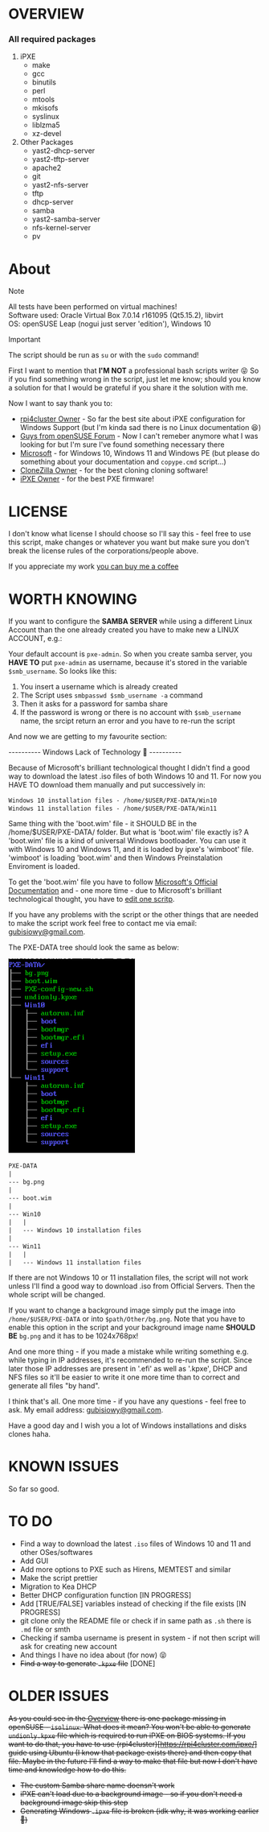 # OVERVIEW
### All required packages
1. iPXE
	- make
	- gcc
	- binutils
	- perl
	- mtools
	- mkisofs
	- syslinux
	- liblzma5
	- xz-devel
2. Other Packages
	- yast2-dhcp-server 
	- yast2-tftp-server 
	- apache2 
	- git 
	- yast2-nfs-server 
	- tftp
 	- dhcp-server 
	- samba 
	- yast2-samba-server 
	- nfs-kernel-server 
	- pv

# About
> [!NOTE]
> All tests have been performed on virtual machines!  
> Software used: Oracle Virtual Box 7.0.14 r161095 (Qt5.15.2), libvirt  
> OS: openSUSE Leap (nogui just server 'edition'), Windows 10    

> [!IMPORTANT]
> The script should be run as `su` or with the `sudo` command!


First I want to mention that **I'M NOT** a professional bash scripts writer 😝 So if you find something wrong in the script, just let me know; should you know a solution for that I would be grateful if you share it the solution with me.

Now I want to say thank you to:
- [rpi4cluster Owner](https://rpi4cluster.com/) - So far the best site about iPXE configuration for Windows Support (but I'm kinda sad there is no Linux documentation 😆)
- [Guys from openSUSE Forum](https://forums.opensuse.org/) - Now I can't remeber anymore what I was looking for but I'm sure I've found something necessary there
- [Microsoft](https://www.microsoft.com) - for Windows 10, Windows 11 and Windows PE (but please do something about your documentation and `copype.cmd` script...)
- [CloneZilla Owner](https://clonezilla.org/) - for the best cloning cloning software!
- [iPXE Owner](ipxe.org) - for the best PXE firmware!

# LICENSE
I don't know what license I should choose so I'll say this - feel free to use this script, make changes or whatever you want but make sure you don't break the license rules of the corporations/people above.

If you appreciate my work [you can buy me a coffee](https://help.buymeacoffee.com/en/)

# WORTH KNOWING
If you want to configure the **SAMBA SERVER** while using a different Linux Account than the one already created you have to make new a LINUX ACCOUNT, e.g.:

Your default account is `pxe-admin`. So when you create samba server, you **HAVE TO** put `pxe-admin` as username, because it's stored in the variable `$smb_username`. So looks like this:

1. You insert a username which is already created
2. The Script uses `smbpasswd $smb_username -a` command
3. Then it asks for a password for samba share
4. If the password is wrong or there is no account with `$smb_username` name, the srcipt return an error and you have to re-run the script

And now we are getting to my favourite section:

---------- Windows Lack of Technology 🤣 ----------

Because of Microsoft's brilliant technological thought I didn't find a good way to download the latest .iso files of both Windows 10 and 11. For now you HAVE TO download them manually and put successively in:

	Windows 10 installation files - /home/$USER/PXE-DATA/Win10
	Windows 11 installation files - /home/$USER/PXE-DATA/Win11

Same thing with the 'boot.wim' file - it SHOULD BE in the /home/$USER/PXE-DATA/ folder. But what is 'boot.wim' file exactly is? 
A 'boot.wim' file is a kind of universal Windows bootloader. You can use it with Windows 10 and Windows 11, and it is loaded by ipxe's 'wimboot' file. 'wimboot' is loading 'boot.wim' and then Windows Preinstalation Enviroment is loaded.

To get the 'boot.wim' file you have to follow [Microsoft's Official Documentation](https://learn.microsoft.com/pl-pl/windows-hardware/manufacture/desktop/download-winpe--windows-pe?view=windows-11) and - one more time - due to Microsoft's brilliant technological thought, you have to [edit one scritp](https://777notes.wordpress.com/2013/10/21/winpe-the-following-processor-architecture-was-not-found-amd64/).

If you have any problems with the script or the other things that are needed to make the script work feel free to contact me via email: gubisiowy@gmail.com.

The PXE-DATA tree should look the same as below:

![PXE-DATA TREE](image-1.png)
```
PXE-DATA
|
--- bg.png
|
--- boot.wim
|
--- Win10
|   |
|   --- Windows 10 installation files
|
--- Win11
|   |
|   --- Windows 11 installation files
```
If there are not Windows 10 or 11 installation files, the script will not work unless I'll find a good way to download .iso from Official Servers. Then the whole script will be changed.

If you want to change a background image simply put the image into `/home/$USER/PXE-DATA` or into `$path/Other/bg.png`. Note that you have to enable this option in the script and your background image name **SHOULD BE** `bg.png` and it has to be 1024x768px!

And one more thing - if you made a mistake while writing something e.g. while typing in IP addresses, it's recommended to re-run the script. Since later those IP addresses are present in '.efi' as well as '.kpxe', DHCP and NFS files so it'll be easier to write it one more time than to correct and generate all files "by hand".

I think that's all. One more time - if you have any questions - feel free to ask. My email address: gubisiowy@gmail.com.

Have a good day and I wish you a lot of Windows installations and disks clones haha.

# KNOWN ISSUES
So far so good.

# TO DO
- Find a way to download the latest `.iso` files of Windows 10 and 11 and other OSes/softwares
- Add GUI
- Add more options to PXE such as Hirens, MEMTEST and similar
- Make the script prettier
- Migration to Kea DHCP
- Better DHCP configuration function [IN PROGRESS]
- Add [TRUE/FALSE] variables instead of checking if the file exists [IN PROGRESS]
- git clone only the README file or check if in same path as `.sh` there is `.md` file or smth
- Checking if samba username is present in system - if not then script will ask for creating new account
- And things I have no idea about (for now) 😝
- ~~Find a way to generate `.kpxe` file~~ [DONE]

# OLDER ISSUES
~~As you could see in the [Overview](#overview) there is one package missing in openSUSE - `isolinux`. What does it mean? You won't be able to generate `undionly.kpxe` file which is required to run iPXE on BIOS systems. If you want to do that, you have to use (rpi4cluster)[https://rpi4cluster.com/ipxe/] guide using Ubuntu (I know that package exists there) and then copy that file. Maybe in the future I'll find a way to make that file but now I don't have time and knowledge how to do this.~~
- ~~The custom Samba share name doensn't work~~
- ~~iPXE can't load due to a background image - so if you don't need a background image skip this step~~
- ~~Generating Windows `.ipxe` file is broken (idk why, it was working earlier 🤔)~~
